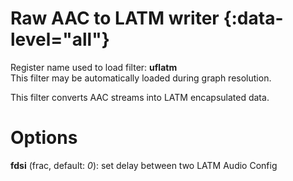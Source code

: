 <!-- automatically generated - do not edit, patch gpac/applications/gpac/gpac.c -->

# Raw AAC to LATM writer  {:data-level="all"}  
  
Register name used to load filter: __uflatm__  
This filter may be automatically loaded during graph resolution.  
  
This filter converts AAC streams into LATM encapsulated data.  
  

# Options    
  
<a id="fdsi">__fdsi__</a> (frac, default: _0_): set delay between two LATM Audio Config  
  

